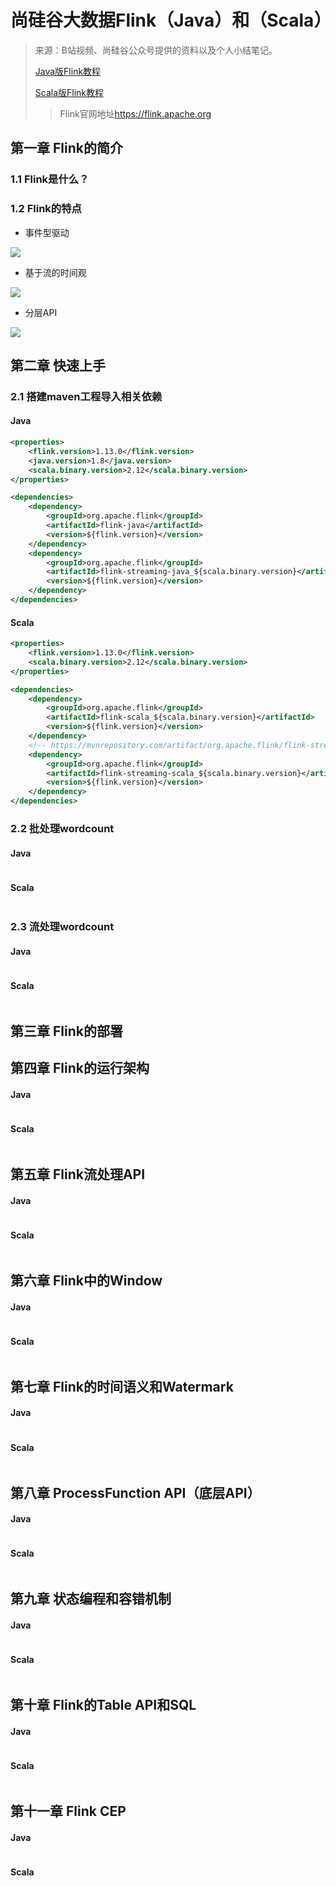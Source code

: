 #  尚硅谷大数据Flink（Java）和（Scala）

> 来源：B站视频、尚硅谷公众号提供的资料以及个人小结笔记。
>
> [Java版Flink教程](https://www.bilibili.com/video/BV1qy4y1q728)
>
> [Scala版Flink教程](https://www.bilibili.com/video/BV1Qp4y1Y7YN)
>
> > Flink官网地址<https://flink.apache.org>

## 第一章 Flink的简介

### 1.1 Flink是什么？



### 1.2 Flink的特点

* 事件型驱动

![](https://flink.apache.org/img/usecases-eventdrivenapps.png)

* 基于流的时间观

![](https://nightlies.apache.org/flink/flink-docs-release-1.14/fig/bounded-unbounded.png)

* 分层API

![](https://nightlies.apache.org/flink/flink-docs-release-1.14/fig/levels_of_abstraction.svg)

## 第二章 快速上手

### 2.1 搭建maven工程导入相关依赖

<!-- tabs:start -->

#### **Java**

```xml
<properties>
    <flink.version>1.13.0</flink.version>
    <java.version>1.8</java.version>
    <scala.binary.version>2.12</scala.binary.version>
</properties>

<dependencies>
    <dependency>
        <groupId>org.apache.flink</groupId>
        <artifactId>flink-java</artifactId>
        <version>${flink.version}</version>
    </dependency>
    <dependency>
        <groupId>org.apache.flink</groupId>
        <artifactId>flink-streaming-java_${scala.binary.version}</artifactId>
        <version>${flink.version}</version>
    </dependency>
</dependencies>
```

#### **Scala**

```xml
<properties>
    <flink.version>1.13.0</flink.version>
    <scala.binary.version>2.12</scala.binary.version>
</properties>

<dependencies>
    <dependency>
        <groupId>org.apache.flink</groupId>
        <artifactId>flink-scala_${scala.binary.version}</artifactId>
        <version>${flink.version}</version>
    </dependency>
    <!-- https://mvnrepository.com/artifact/org.apache.flink/flink-streaming-scala -->
    <dependency>
        <groupId>org.apache.flink</groupId>
        <artifactId>flink-streaming-scala_${scala.binary.version}</artifactId>
        <version>${flink.version}</version>
    </dependency>
</dependencies>
```

<!-- tabs:end -->

### 2.2 批处理wordcount

<!-- tabs:start -->

#### **Java**

```java

```

#### **Scala**

```scala

```

<!-- tabs:end -->

### 2.3 流处理wordcount

<!-- tabs:start -->

#### **Java**

```java

```

#### **Scala**

```scala

```

<!-- tabs:end -->

## 第三章 Flink的部署

## 第四章 Flink的运行架构

<!-- tabs:start -->

#### **Java**

```java

```

#### **Scala**

```scala

```

<!-- tabs:end -->

## 第五章 Flink流处理API

<!-- tabs:start -->

#### **Java**

```java

```

#### **Scala**

```scala

```

<!-- tabs:end -->

## 第六章 Flink中的Window

<!-- tabs:start -->

#### **Java**

```java

```

#### **Scala**

```scala

```

<!-- tabs:end -->

##  第七章 Flink的时间语义和Watermark

<!-- tabs:start -->

#### **Java**

```java

```

#### **Scala**

```scala

```

<!-- tabs:end -->

## 第八章 ProcessFunction API（底层API）

<!-- tabs:start -->

#### **Java**

```java

```

#### **Scala**

```scala

```

<!-- tabs:end -->

## 第九章 状态编程和容错机制
<!-- tabs:start -->

#### **Java**

```java

```

#### **Scala**

```scala

```

<!-- tabs:end -->

## 第十章 Flink的Table API和SQL
<!-- tabs:start -->

#### **Java**

```java

```

#### **Scala**

```scala

```

<!-- tabs:end -->

## 第十一章 Flink CEP

<!-- tabs:start -->

#### **Java**

```java

```

#### **Scala**

```scala

```

<!-- tabs:end -->



